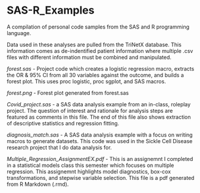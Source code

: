 # SAS-R_Examples
A compilation of personal code samples from the SAS and R programming language. 

Data used in these analyses are pulled from the TriNetX database. This information comes as de-indentified patient information
where multiple .csv files with different information must be combined and manipulated. 

*forest.sas* - Project code which creates a logistic regression macro, extracts the OR & 95% CI from all 30 variables against the outcome, and builds a forest plot. This uses
               proc logistic, proc sgplot, and SAS macros. 

*forest.png* - Forest plot generated from forest.sas

*Covid_project.sas* - a SAS data analysis example from an in-class, roleplay project. The question of
                    interest and rationale for analysis steps are featured as comments in this file.
                    The end of this file also shows extraction of descriptive statistics and regression
                    fitting.
                    
*diagnosis_match.sas* - A SAS data analysis example with a focus on writing macros to generate datasets. This
                      code was used in the Sickle Cell Disease research project that I do data analysis for.
                      
*Multiple_Regression_AssignmentEX.pdf* - This is an assignemnt I completed in a statistical models class this semester which
                                       focuses on multiple regression. This assignemnt highlights model diagnostics, box-cox
                                       transformations, and stepwise variable selection.
                                       This file is a pdf generated from R Markdown (.rmd).

